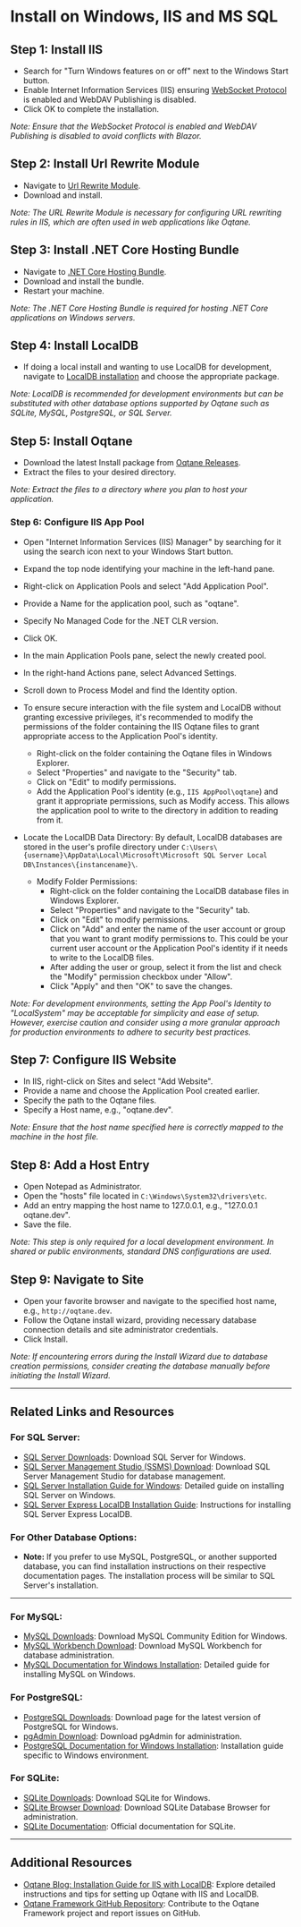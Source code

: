 # Install on Windows, IIS and MS SQL

## Step 1: Install IIS

- Search for "Turn Windows features on or off" next to the Windows Start button.
- Enable Internet Information Services (IIS) ensuring [WebSocket Protocol](https://learn.microsoft.com/en-us/aspnet/core/fundamentals/websockets?#enabling-websockets-on-iis) is enabled and WebDAV Publishing is disabled.
- Click OK to complete the installation.

*Note: Ensure that the WebSocket Protocol is enabled and WebDAV Publishing is disabled to avoid conflicts with Blazor.*

## Step 2: Install Url Rewrite Module

- Navigate to [Url Rewrite Module](https://www.iis.net/downloads/microsoft/url-rewrite).
- Download and install.

*Note: The URL Rewrite Module is necessary for configuring URL rewriting rules in IIS, which are often used in web applications like Oqtane.*

## Step 3: Install .NET Core Hosting Bundle

- Navigate to [.NET Core Hosting Bundle](https://dotnet.microsoft.com/en-us/download).
- Download and install the bundle.
- Restart your machine.

*Note: The .NET Core Hosting Bundle is required for hosting .NET Core applications on Windows servers.*

## Step 4: Install LocalDB

- If doing a local install and wanting to use LocalDB for development, navigate to [LocalDB installation](https://docs.microsoft.com/en-us/sql/database-engine/configure-windows/sql-server-express-localdb) and choose the appropriate package.

*Note: LocalDB is recommended for development environments but can be substituted with other database options supported by Oqtane such as SQLite, MySQL, PostgreSQL, or SQL Server.*

## Step 5: Install Oqtane

- Download the latest Install package from [Oqtane Releases](https://github.com/oqtane/oqtane.framework/releases).
- Extract the files to your desired directory.

*Note: Extract the files to a directory where you plan to host your application.*

### Step 6: Configure IIS App Pool

- Open "Internet Information Services (IIS) Manager" by searching for it using the search icon next to your Windows Start button.
- Expand the top node identifying your machine in the left-hand pane.
- Right-click on Application Pools and select "Add Application Pool".
- Provide a Name for the application pool, such as "oqtane".
- Specify No Managed Code for the .NET CLR version.
- Click OK.
- In the main Application Pools pane, select the newly created pool.
- In the right-hand Actions pane, select Advanced Settings.
- Scroll down to Process Model and find the Identity option.
- To ensure secure interaction with the file system and LocalDB without granting excessive privileges, it's recommended to modify the permissions of the folder containing the IIS Oqtane files to grant appropriate access to the Application Pool's identity.
   - Right-click on the folder containing the Oqtane files in Windows Explorer.
   - Select "Properties" and navigate to the "Security" tab.
   - Click on "Edit" to modify permissions.
   - Add the Application Pool's identity (e.g., `IIS AppPool\oqtane`) and grant it appropriate permissions, such as Modify access. This allows the application pool to write to the directory in addition to reading from it.
- Locate the LocalDB Data Directory: By default, LocalDB databases are stored in the user's profile directory under `C:\Users\{username}\AppData\Local\Microsoft\Microsoft SQL Server Local DB\Instances\{instancename}\`.

  - Modify Folder Permissions:
      - Right-click on the folder containing the LocalDB database files in Windows Explorer.
      - Select "Properties" and navigate to the "Security" tab.
      - Click on "Edit" to modify permissions.
      - Click on "Add" and enter the name of the user account or group that you want to grant modify permissions to. This could be your current user account or the Application Pool's identity if it needs to write to the LocalDB files.
      - After adding the user or group, select it from the list and check the "Modify" permission checkbox under "Allow".
      - Click "Apply" and then "OK" to save the changes.

*Note: For development environments, setting the App Pool's Identity to "LocalSystem" may be acceptable for simplicity and ease of setup. However, exercise caution and consider using a more granular approach for production environments to adhere to security best practices.*

## Step 7: Configure IIS Website

- In IIS, right-click on Sites and select "Add Website".
- Provide a name and choose the Application Pool created earlier.
- Specify the path to the Oqtane files.
- Specify a Host name, e.g., "oqtane.dev".

*Note: Ensure that the host name specified here is correctly mapped to the machine in the host file.*

## Step 8: Add a Host Entry

- Open Notepad as Administrator.
- Open the "hosts" file located in `C:\Windows\System32\drivers\etc`.
- Add an entry mapping the host name to 127.0.0.1, e.g., "127.0.0.1 oqtane.dev".
- Save the file.

*Note: This step is only required for a local development environment. In shared or public environments, standard DNS configurations are used.*

## Step 9: Navigate to Site

- Open your favorite browser and navigate to the specified host name, e.g., `http://oqtane.dev`.
- Follow the Oqtane install wizard, providing necessary database connection details and site administrator credentials.
- Click Install.

*Note: If encountering errors during the Install Wizard due to database creation permissions, consider creating the database manually before initiating the Install Wizard.*

---

## Related Links and Resources

### For SQL Server:
- [SQL Server Downloads](https://www.microsoft.com/en-us/sql-server/sql-server-downloads): Download SQL Server for Windows.
- [SQL Server Management Studio (SSMS) Download](https://learn.microsoft.com/en-us/sql/ssms/download-sql-server-management-studio-ssms): Download SQL Server Management Studio for database management.
- [SQL Server Installation Guide for Windows](https://learn.microsoft.com/en-us/sql/database-engine/install-windows/install-sql-server): Detailed guide on installing SQL Server on Windows.
- [SQL Server Express LocalDB Installation Guide](https://learn.microsoft.com/en-us/sql/database-engine/configure-windows/sql-server-express-localdb): Instructions for installing SQL Server Express LocalDB.

### For Other Database Options:

- **Note:** If you prefer to use MySQL, PostgreSQL, or another supported database, you can find installation instructions on their respective documentation pages. The installation process will be similar to SQL Server's installation.

---

### For MySQL:

- [MySQL Downloads](https://dev.mysql.com/downloads/): Download MySQL Community Edition for Windows.
- [MySQL Workbench Download](https://dev.mysql.com/downloads/workbench/): Download MySQL Workbench for database administration.
- [MySQL Documentation for Windows Installation](https://dev.mysql.com/doc/refman/8.3/en/windows-installation.html): Detailed guide for installing MySQL on Windows.


### For PostgreSQL:

- [PostgreSQL Downloads](https://www.postgresql.org/download/): Download page for the latest version of PostgreSQL for Windows.
- [pgAdmin Download](https://www.pgadmin.org/download/): Download pgAdmin for administration.
- [PostgreSQL Documentation for Windows Installation](https://www.postgresql.org/docs/current/install-windows.html): Installation guide specific to Windows environment.

### For SQLite:

- [SQLite Downloads](https://www.sqlite.org/download.html): Download SQLite for Windows.
- [SQLite Browser Download](https://sqlitebrowser.org/dl/): Download SQLite Database Browser for administration.
- [SQLite Documentation](https://www.sqlite.org/docs.html): Official documentation for SQLite.

---

## Additional Resources

- [Oqtane Blog: Installation Guide for IIS with LocalDB](https://www.oqtane.org/blog/!/24/installing-oqtane-on-iis): Explore detailed instructions and tips for setting up Oqtane with IIS and LocalDB.
- [Oqtane Framework GitHub Repository](https://github.com/oqtane/oqtane.framework): Contribute to the Oqtane Framework project and report issues on GitHub.
